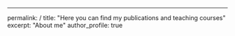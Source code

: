 ---
permalink: /
title: "Here you can find my publications and teaching courses"
excerpt: "About me"
author_profile: true


